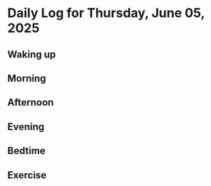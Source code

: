 # Daily Log for Thursday, June 05, 2025

## Waking up

## Morning

## Afternoon

## Evening

## Bedtime

## Exercise
